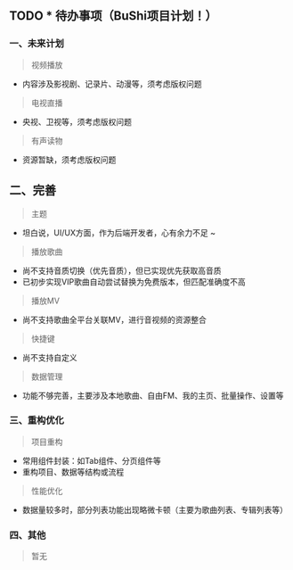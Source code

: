 ## TODO * 待办事项（BuShi项目计划！）

### 一、未来计划
> 视频播放   
* 内容涉及影视剧、记录片、动漫等，须考虑版权问题
  
> 电视直播  
* 央视、卫视等，须考虑版权问题

> 有声读物  
* 资源暂缺，须考虑版权问题

  
## 二、完善
> 主题  
* 坦白说，UI/UX方面，作为后端开发者，心有余力不足 ~  
  
> 播放歌曲  
* 尚不支持音质切换（优先音质），但已实现优先获取高音质    
* 已初步实现VIP歌曲自动尝试替换为免费版本，但匹配准确度不高   
   
> 播放MV  
* 尚不支持歌曲全平台关联MV，进行音视频的资源整合
  
> 快捷键  
* 尚不支持自定义  
  
> 数据管理  
* 功能不够完善，主要涉及本地歌曲、自由FM、我的主页、批量操作、设置等


### 三、重构优化  
> 项目重构  
* 常用组件封装：如Tab组件、分页组件等  
* 重构项目、数据等结构或流程  
  
> 性能优化 
* 数据量较多时，部分列表功能出现略微卡顿（主要为歌曲列表、专辑列表等） 
  
  
### 四、其他  
> 暂无
